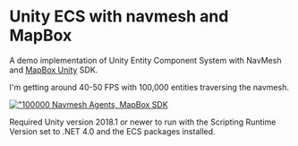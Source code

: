 # Unity ECS with navmesh and MapBox

A demo implementation of Unity Entity Component System with NavMesh and [MapBox Unity](https://www.mapbox.com/unity/) SDK.

I'm getting around 40-50 FPS with 100,000 entities traversing the navmesh.

[!["100000 Navmesh Agents, MapBox SDK](https://i.vimeocdn.com/video/705015074_300x170.webp)](https://vimeo.com/273263679 "100000 Navmesh Agents, MapBox SDK")

Required Unity version 2018.1 or newer to run with the Scripting Runtime Version set to .NET 4.0 and the ECS packages installed.
